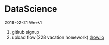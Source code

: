 # DataScience

2019-02-21 Week1

1. github signup
2. upload flow (228 vacation homework)
[drow.io](http://www.drow.io)